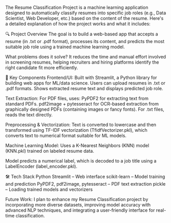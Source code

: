 The Resume Classification Project is a machine learning application designed to automatically classify resumes into specific job roles (e.g., Data Scientist, Web Developer, etc.) based on the content of the resume. Here's a detailed explanation of how the project works and what it includes:

🔍 Project Overview
The goal is to build a web-based app that accepts a resume (in .txt or .pdf format), processes its content, and predicts the most suitable job role using a trained machine learning model.

What problems does it solve?
It reduces the time and manual effort involved in screening resumes, helping recruiters and hiring platforms identify the right candidate fit more efficiently.

🧠 Key Components
Frontend/UI:
Built with Streamlit, a Python library for building web apps for ML/data science.
Users can upload resumes in .txt or .pdf formats.
Shows extracted resume text and displays predicted job role.

Text Extraction:
For PDF files, uses:
PyPDF2 for extracting text from standard PDFs.
pdf2image + pytesseract for OCR-based extraction from graphically designed PDFs (containing images or fancy fonts).
For .txt files, reads the text directly.

Preprocessing & Vectorization:
Text is converted to lowercase and then transformed using TF-IDF vectorization (TfidfVectorizer.pkl), which converts text to numerical format suitable for ML models.

Machine Learning Model:
Uses a K-Nearest Neighbors (KNN) model (KNN.pkl) trained on labeled resume data.

Model predicts a numerical label, which is decoded to a job title using a LabelEncoder (label_encoder.pkl).

🛠️ Tech Stack
Python
Streamlit – Web interface
scikit-learn – Model training and prediction
PyPDF2, pdf2image, pytesseract – PDF text extraction
pickle – Loading trained models and vectorizers

Future Work:
I plan to enhance my Resume Classification project by incorporating more diverse datasets, improving model accuracy with advanced NLP techniques, and integrating a user-friendly interface for real-time classification.
